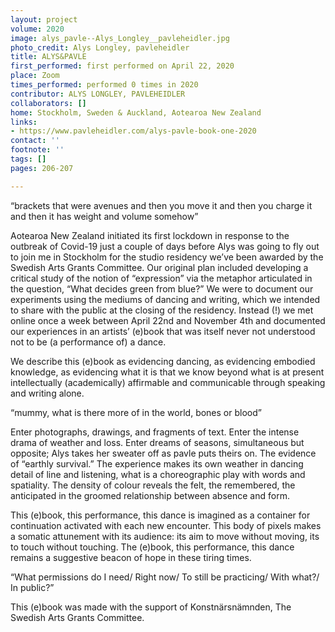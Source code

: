 ```yaml
---
layout: project
volume: 2020
image: alys_pavle--Alys_Longley__pavleheidler.jpg
photo_credit: Alys Longley, pavleheidler
title: ALYS&PAVLE
first_performed: first performed on April 22, 2020
place: Zoom
times_performed: performed 0 times in 2020
contributor: ALYS LONGLEY, PAVLEHEIDLER
collaborators: []
home: Stockholm, Sweden & Auckland, Aotearoa New Zealand
links:
- https://www.pavleheidler.com/alys-pavle-book-one-2020
contact: ''
footnote: ''
tags: []
pages: 206-207

---
```


“brackets that were avenues and then you move it and then you charge it and then it has weight and volume somehow”

Aotearoa New Zealand initiated its first lockdown in response to the outbreak of Covid-19 just a couple of days before Alys was going to fly out to join me in Stockholm for the studio residency we’ve been awarded by the Swedish Arts Grants Committee. Our original plan included developing a critical study of the notion of “expression” via the metaphor articulated in the question, “What decides green from blue?” We were to document our experiments using the mediums of dancing and writing, which we intended to share with the public at the closing of the residency. Instead (!) we met online once a week between April 22nd and November 4th and documented our experiences in an artists’ (e)book that was itself never not understood not to be (a performance of) a dance.

We describe this (e)book as evidencing dancing, as evidencing embodied knowledge, as evidencing what it is that we know beyond what is at present intellectually (academically) affirmable and communicable through speaking and writing alone.

“mummy, what is there more of in the world, bones or blood” 

Enter photographs, drawings, and fragments of text. Enter the intense drama of weather and loss. Enter dreams of seasons, simultaneous but opposite; Alys takes her sweater off as pavle puts theirs on. The evidence of “earthly survival.” The experience makes its own weather in dancing detail of line and listening, what is a choreographic play with words and spatiality. The density of colour reveals the felt, the remembered, the anticipated in the groomed relationship between absence and form.

This (e)book, this performance, this dance is imagined as a container for continuation activated with each new encounter. This body of pixels makes a somatic attunement with its audience: its aim to move without moving, its to touch without touching. The (e)book, this performance, this dance remains a suggestive beacon of hope in these tiring times.

“What permissions do I need/ Right now/ To still be practicing/ With what?/ In public?”

This (e)book was made with the support of Konstnärsnämnden, The Swedish Arts Grants Committee.
